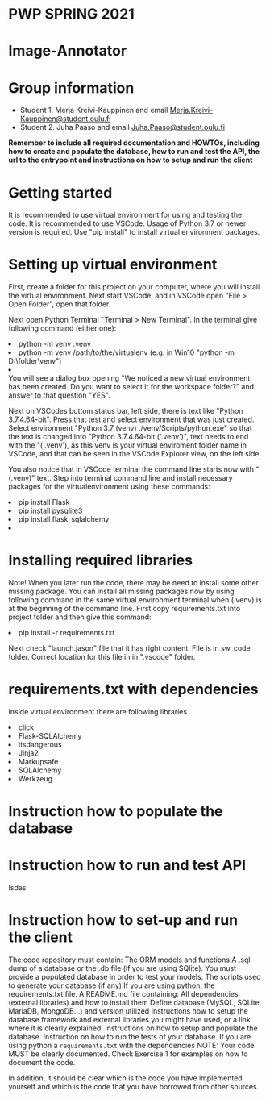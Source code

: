 # PWP SPRING 2021
# Image-Annotator
# Group information
* Student 1. Merja Kreivi-Kauppinen and email Merja.Kreivi-Kauppinen@student.oulu.fi
* Student 2. Juha Paaso             and email Juha.Paaso@student.oulu.fi

__Remember to include all required documentation and HOWTOs, including how to create and populate the database, how to run and test the API, the url to the entrypoint and instructions on how to setup and run the client__

# Getting started
It is recommended to use virtual environment for using and testing the code. It is recommended to use VSCode.  Usage of Python 3.7 or newer version is required. Use "pip install" to install virtual environment packages.

# Setting up virtual environment
First, create a folder for this project on your computer, where you will install the virtual environment. 
Next start VSCode, and in VSCode open "File > Open Folder", open that folder.

Next open Python Terminal "Terminal > New Terminal". In the terminal give following command (either one): 

<li>  python -m venv .venv </li>
<li>  python -m venv /path/to/the/virtualenv (e.g. in Win10 "python -m D:\folder\venv") </li>
<li>  </li>    
You will see a dialog box opening "We noticed a new virtual environment has been created. Do you want to select it for the workspace folder?" and answer to that question "YES". 

Next on VSCodes bottom status bar, left side, there is text like "Python 3.7.4.64-bit". Press that test and select environment that was just created. Select environment "Python 3.7 (venv) ./venv/Scripts/python.exe" so that the text is changed into "Python 3.7.4.64-bit ('.venv')", text needs to end with the "('.venv'), as this venv is your virtual enviroment folder name in VSCode, and that can be seen in the VSCode Explorer view, on the left side. 

You also notice that in VSCode terminal the command line starts now with "(.venv)" text. Step into terminal command line and install necessary packages for the virtualenvironment using these commands:

<li>  pip install Flask</li>
<li>  pip install pysqlite3</li>
<li>  pip install flask_sqlalchemy</li>
<li>   </li>  

# Installing required libraries
Note! When you later run the code, there may be need to install some other missing package. You can install all missing packages now by using following command in the same virtual environment terminal when (.venv) is at the beginning of the command line. First copy requirements.txt into project folder and then give this command:
<li>  pip install -r requirements.txt

Next check "launch.jason" file that it has right content. File is in sw_code folder. Correct location for this file in in ".vscode" folder.

# requirements.txt with dependencies
Inside virtual environment there are following libraries
<li> click </li>
<li> Flask-SQLAlchemy </li>
<li> itsdangerous </li>
<li> Jinja2 </li>
<li> Markupsafe </li>
<li> SQLAlchemy </li>
<li> Werkzeug </li>

# Instruction how to populate the database


# Instruction how to run and test API
Isdas

# Instruction how to set-up and run the client

The code repository must contain:
The ORM models and functions
A .sql dump of a database or the .db file (if you are using SQlite). You must provide a populated database in order to test your models.
The scripts used to generate your database (if any)
If you are using python, the requirements.txt file.
A README.md file containing:
All dependencies (external libraries) and how to install them
Define database (MySQL, SQLite, MariaDB, MongoDB...) and version utilized
Instructions how to setup the database framework and external libraries you might have used, or a link where it is clearly explained.
Instructions on how to setup and populate the database.
Instruction on how to run the tests of your database.
If you are using python a `requirements.txt` with the dependencies
NOTE: Your code MUST be clearly documented. Check Exercise 1 for examples on how to document the code.

In addition, it should be clear which is the code you have implemented yourself and which is the code that you have borrowed from other sources.
